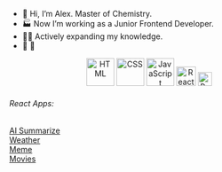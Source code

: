 - 👋 Hi, I’m Alex. Master of Chemistry.
- 🏭 Now I’m working as a Junior Frontend Developer.
- 👨‍🎓 Actively expanding my knowledge.
- 👀 &#128296;
<!-- - 💞️ I’m looking to collaborate on ... -->

<div align="center">
<img src="https://cdn.jsdelivr.net/gh/devicons/devicon/icons/html5/html5-original-wordmark.svg" title="HTML" alt="HTML" width="50" height="50"/>          
<img src="https://cdn.jsdelivr.net/gh/devicons/devicon/icons/css3/css3-original-wordmark.svg" title="CSS" alt="CSS" width="50" height="50"/> 
<img src="https://cdn.jsdelivr.net/gh/devicons/devicon/icons/javascript/javascript-original.svg" title="JavaScript" alt="JavaScript" width="50" height="50"/>
<img src="https://cdn.jsdelivr.net/gh/devicons/devicon/icons/react/react-original.svg" title="React" alt="React" width="35" height="35"  />   <img src="https://cdn.jsdelivr.net/gh/devicons/devicon/icons/python/python-original.svg" title="Python" alt="Python" width="25" height="25"/>
</div>          

###### React Apps:
<a href="https://github.com/Svitovan/ai-summarize">AI Summarize</a><br/>
<a href="https://github.com/Svitovan/weather-app-react">Weather</a><br/>
<a href="https://github.com/Svitovan/React-meme">Meme</a><br/>
<a href="https://github.com/Svitovan/React-Movies-App">Movies</a><br/>

